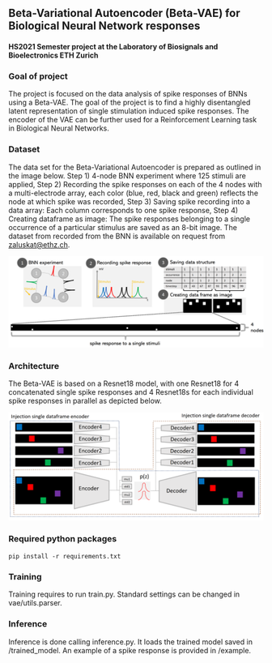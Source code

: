 ## Beta-Variational Autoencoder (Beta-VAE) for Biological Neural Network responses 
#### HS2021 Semester project at the Laboratory of Biosignals and Bioelectronics ETH Zurich

### Goal of project

The project is focused on the data analysis of spike responses of BNNs using a Beta-VAE. The goal of the
project is to find a highly disentangled latent representation of single stimulation
induced spike responses. The encoder of the VAE can be further used for a Reinforcement Learning task 
in Biological Neural Networks.

### Dataset

The data set for the Beta-Variational Autoencoder is prepared as outlined in the image below.  Step 1) 4-node BNN experiment where 125 stimuli are applied, Step 2) Recording the spike responses on each of the 4 nodes with a multi-electrode array, 
each color (blue, red, black and green) reflects the node at which spike was recorded, Step 3) Saving spike recording into a data array: Each column corresponds to one spike response, Step 4) Creating dataframe as image: The spike responses belonging to a single occurrence of a 
particular stimulus are saved as an 8-bit image. The dataset from recorded from the BNN is
available on request from zaluskat@ethz.ch.

![Methodology](images/methdology.png)

### Architecture

The Beta-VAE is based on a Resnet18 model, with one Resnet18 for 4 concatenated single spike responses and 4 Resnet18s for each individual spike responses in parallel as depicted below.

![Methodology](images/injection.png)

### Required python packages
```
pip install -r requirements.txt 
```

### Training
Training requires to run train.py. Standard settings can be changed in vae/utils.parser.

### Inference
Inference is done calling inference.py. It loads the trained model saved in /trained_model. An example of a spike response is provided in /example.